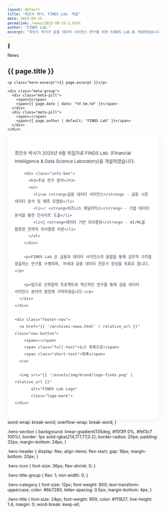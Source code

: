 ```yaml
---
layout: default
title: "최인수 박사, FINDS Lab. 개설"
date: 2025-09-15
permalink: /news/2025-09-15-1.html
author: "FINDS Lab."
excerpt: "최인수 박사가 금융 데이터 사이언스 연구를 위한 FINDS Lab.을 개설하였습니다."
---
```


<style>
  :root {
    --primary-gold: rgb(214, 177, 77);
    --light-gold: rgb(234, 207, 127);
    --accent-red: rgb(172, 14, 14);
  }
  
  /* 전역 텍스트 줄바꿈 설정 */
  * {
    word-break: keep-all;
    overflow-wrap: break-word;
    hyphens: auto;
  }
  
  .hero-excerpt {
    color: #475569;
    font-size: 15px;
    line-height: 1.7;
    margin: 16px 0 20px 0;
    word-break: keep-all;
    overflow-wrap: break-word;
  }
  
  .meta-group {
    display: flex;
    flex-wrap: wrap;
    gap: 8px;
  }
  
  .meta-pill {
    background: white;
    border: 2px solid var(--primary-gold);
    padding: 6px 14px;
    border-radius: 999px;
    font-size: 13px;
    font-weight: 700;
    display: inline-flex;
    align-items: center;
    gap: 6px;
    transition: all 0.2s;
    white-space: nowrap;
  }
  
  .meta-pill:hover {
    transform: translateY(-2px);
    box-shadow: 0 4px 12px rgba(214,177,77,0.2);
  }
  
  .content-card {
    background: white;
    border-radius: 20px;
    box-shadow: 0 4px 16px rgba(0,0,0,0.06);
    overflow: hidden;
  }
  
  .content-body {
    padding: 32px;
  }
  
  .content-text {
    color: #374151;
    font-size: 15px;
    line-height: 1.8;
    word-break: keep-all;
    overflow-wrap: break-word;
  }
  
  .content-text p {
    margin: 16px 0;
    word-break: keep-all;
    overflow-wrap: break-word;
  }
  
  .info-box {
    background: linear-gradient(135deg, rgba(214,177,77,0.05) 0%, rgba(214,177,77,0.1) 100%);
    border-left: 4px solid var(--primary-gold);
    padding: 20px 24px;
    border-radius: 8px;
    margin: 24px 0;
  }
  
  .info-box h3 {
    font-weight: 800;
    color: #111827;
    margin-bottom: 12px;
    font-size: 16px;
    word-break: keep-all;
  }
  
  .info-box ul {
    list-style: none;
    padding: 0;
    margin: 0;
  }
  
  .info-box li {
    color: #374151;
    padding: 4px 0;
    font-size: 14px;
    line-height: 1.7;
    word-break: keep-all;
    overflow-wrap: break-word;
  }
  
  .footer-nav {
    padding: 24px 32px;
    border-top: 1px solid #e5e7eb;
    display: flex;
    justify-content: space-between;
    align-items: center;
    flex-wrap: wrap;
    gap: 16px;
  }
  
  .nav-button {
    display: inline-flex;
    align-items: center;
    gap: 6px;
    padding: 10px 20px;
    background: white;
    border: 2px solid #e5e7eb;
    border-radius: 999px;
    font-weight: 700;
    font-size: 13px;
    color: #374151;
    transition: all 0.2s;
    text-decoration: none;
    white-space: nowrap;
  }
  
  .nav-button:hover {
    border-color: var(--primary-gold);
    transform: translateX(-4px);
    background: rgba(214,177,77,0.05);
  }
  
  .logo-mark {
    height: 24px;
    width: auto;
    opacity: 0.5;
  }
  
  @media (max-width: 640px) {
    .hero-section {
      padding: 20px 16px;
    }
    
    .hero-header {
      flex-direction: column;
      align-items: flex-start;
    }
    
    .hero-icon {
      font-size: 28px;
    }
    
    .hero-title {
      font-size: 18px;
      line-height: 1.5;
    }
    
    .hero-excerpt {
      font-size: 14px;
      line-height: 1.7;
    }
    
    .meta-group {
      gap: 6px;
    }
    
    .meta-pill {
      font-size: 12px;
      padding: 5px 10px;
    }
    
    .content-body {
      padding: 20px 16px;
    }
    
    .content-text {
      font-size: 14px;
      line-height: 1.8;
    }
    
    .info-box {
      padding: 16px 18px;
      margin: 20px -4px;
    }
    
    .info-box h3 {
      font-size: 15px;
    }
    
    .info-box li {
      font-size: 13px;
      line-height: 1.7;
    }
    
    .footer-nav {
      padding: 20px 16px;
      justify-content: center;
    }
    
    .nav-button {
      padding: 8px 16px;
      font-size: 12px;
    }
    
    .nav-button .full-text {
      display: none;
    }
    
    .nav-button .short-text {
      display: inline;
    }
  }
  
  @media (min-width: 641px) {
    .nav-button .short-text {
      display: none;
    }
  }
  
  @media (min-width: 641px) and (max-width: 1024px) {
    .hero-title {
      font-size: 22px;
    }
    
    .content-body {
      padding: 28px 24px;
    }
  }
</style>

<section class="max-w-3xl mx-auto px-4 mt-8 pb-12">
  <div class="hero-section">
    <div class="hero-header">
      <span class="hero-icon">🚀</span>
      <div class="hero-title-group">
        <p class="hero-category">News</p>
        <h1 class="hero-title">{{ page.title }}</h1>
      </div>
    </div>
    
    <p class="hero-excerpt">{{ page.excerpt }}</p>
    
    <div class="meta-group">
      <div class="meta-pill">
        <span>📅</span>
        <span>{{ page.date | date: "%Y.%m.%d" }}</span>
      </div>
      <div class="meta-pill">
        <span>✍️</span>
        <span>{{ page.author | default: "FINDS Lab" }}</span>
      </div>
    </div>
  </div>

  <article class="content-card">
    <div class="content-body">
      <div class="content-text">
        <p>최인수 박사가 2025년 9월 15일자로 FINDS Lab. (Financial Intelligence & Data Science Laboratory)을 개설하였습니다.</p>
        
        <div class="info-box">
          <h3>주요 연구 분야</h3>
          <ul>
            <li>📊 <strong>금융 데이터 사이언스</strong> - 금융 시장 데이터 분석 및 예측 모델링</li>
            <li>📈 <strong>비즈니스 애널리틱스</strong> - 기업 데이터 분석을 통한 인사이트 도출</li>
            <li>🎯 <strong>데이터 기반 의사결정</strong> - AI/ML을 활용한 전략적 의사결정 지원</li>
          </ul>
        </div>
        
        <p>FINDS Lab.은 금융과 데이터 사이언스의 융합을 통해 실무적 가치를 창출하는 연구를 수행하며, 차세대 금융 데이터 전문가 양성을 목표로 합니다.</p>
        
        <p>앞으로 산학협력 프로젝트와 혁신적인 연구를 통해 금융 데이터 사이언스 분야의 발전에 기여하겠습니다.</p>
      </div>
    </div>
    
    <div class="footer-nav">
      <a href="{{ '/archives-news.html' | relative_url }}" class="nav-button">
        <span>←</span>
        <span class="full-text">뉴스 목록으로</span>
        <span class="short-text">목록</span>
      </a>
      
      <img src="{{ '/assets/img/brand/logo-finds.png' | relative_url }}" 
           alt="FINDS Lab Logo" 
           class="logo-mark">
    </div>
  </article>
</section>
    word-wrap: break-word;
    overflow-wrap: break-word;
  }
  
  .hero-section {
    background: linear-gradient(135deg, #f5f3ff 0%, #fef3c7 100%);
    border: 1px solid rgba(214,177,77,0.2);
    border-radius: 20px;
    padding: 32px;
    margin-bottom: 24px;
  }
  
  .hero-header {
    display: flex;
    align-items: flex-start;
    gap: 16px;
    margin-bottom: 20px;
  }
  
  .hero-icon {
    font-size: 36px;
    flex-shrink: 0;
  }
  
  .hero-title-group {
    flex: 1;
    min-width: 0;
  }
  
  .hero-category {
    font-size: 12px;
    font-weight: 800;
    text-transform: uppercase;
    color: #6b7280;
    letter-spacing: 0.5px;
    margin-bottom: 4px;
  }
  
  .hero-title {
    font-size: 24px;
    font-weight: 900;
    color: #111827;
    line-height: 1.4;
    margin: 0;
    word-break: keep-all;
